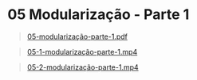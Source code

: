 # 05 Modularização - Parte 1 

>[05-modularização-parte-1.pdf](/primeiro-periodo/pec/videoaulas-teoricas-slides/05/05-modularização-parte-1.pdf) 

>[05-1-modularização-parte-1.mp4](https://drive.google.com/file/d/1VYqJJUEZeN_uupr15gCdldi6NmFf0Qrh/view)

>[05-2-modularização-parte-1.mp4](https://drive.google.com/file/d/1VYnYHF7faJqZ2Ix8Pdj2dvwcPGNsxZvw/view)
